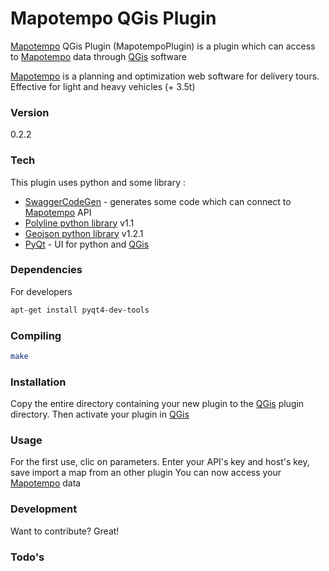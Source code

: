 # Mapotempo QGis Plugin

[Mapotempo] QGis Plugin (MapotempoPlugin) is a plugin which can access to [Mapotempo] data through [QGis] software

[Mapotempo] is a planning and optimization web software for delivery tours. Effective for light and heavy vehicles (+ 3.5t)

### Version
0.2.2

### Tech

This plugin uses python and some library :

* [SwaggerCodeGen] - generates some code which can connect to [Mapotempo] API
* [Polyline python library] v1.1
* [Geojson python library] v1.2.1
* [PyQt] - UI for python and [QGis]

### Dependencies

For developers

```sh
apt-get install pyqt4-dev-tools
```

### Compiling

```sh
make
```

### Installation

Copy the entire directory containing your new plugin to the [QGis] plugin directory.
Then activate your plugin in [QGis]

### Usage

For the first use, clic on parameters. Enter your API's key and host's key, save
import a map from an other plugin
You can now access your [Mapotempo] data

### Development

Want to contribute? Great!

### Todo's




[Mapotempo]:http://www.mapotempo.com/
[SwaggerCodeGen]:https://github.com/swagger-api/swagger-codegen
[Polyline python library]:https://pypi.python.org/pypi/polyline/
[Geojson python library]:https://pypi.python.org/pypi/geojson/
[PyQt]:https://wiki.python.org/moin/PyQt
[QGis]:http://qgis.org